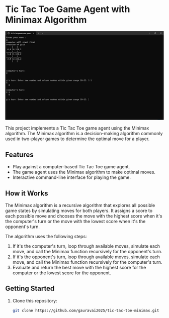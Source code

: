 
# Tic Tac Toe Game Agent with Minimax Algorithm

![Tic Tac Toe Screenshot](screenshot.png)

This project implements a Tic Tac Toe game agent using the Minimax algorithm. The Minimax algorithm is a decision-making algorithm commonly used in two-player games to determine the optimal move for a player.

## Features

- Play against a computer-based Tic Tac Toe game agent.
- The game agent uses the Minimax algorithm to make optimal moves.
- Interactive command-line interface for playing the game.

## How it Works

The Minimax algorithm is a recursive algorithm that explores all possible game states by simulating moves for both players. It assigns a score to each possible move and chooses the move with the highest score when it's the computer's turn or the move with the lowest score when it's the opponent's turn.

The algorithm uses the following steps:

1. If it's the computer's turn, loop through available moves, simulate each move, and call the Minimax function recursively for the opponent's turn.
2. If it's the opponent's turn, loop through available moves, simulate each move, and call the Minimax function recursively for the computer's turn.
3. Evaluate and return the best move with the highest score for the computer or the lowest score for the opponent.

## Getting Started

1. Clone this repository:

   ```sh
   git clone https://github.com/gauravai2025/tic-tac-toe-minimax.git
